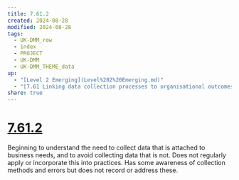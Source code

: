 ```yaml
---
title: 7.61.2
created: 2024-08-28
modified: 2024-08-28
tags:
  - UK-DMM_row
  - index
  - PROJECT
  - UK-DMM
  - UK-DMM_THEME_data
up:
  - "[Level 2 Emerging](Level%202%20Emerging.md)"
  - "[7.61 Linking data collection processes to organisational outcomes](7.61%20Linking%20data%20collection%20processes%20to%20organisational%20outcomes.md)"
share: true
---
```

# [7.61.2](7.61.2.md)

Beginning to understand the need to collect data that is attached to business needs, and to avoid collecting data that is not. Does not regularly apply or incorporate this into practices. Has some awareness of collection methods and errors but does not record or address these.
